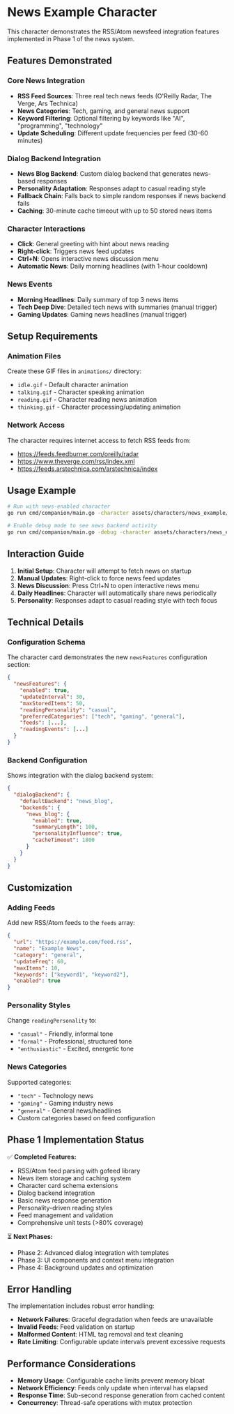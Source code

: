 # News Example Character

This character demonstrates the RSS/Atom newsfeed integration features implemented in Phase 1 of the news system.

## Features Demonstrated

### Core News Integration
- **RSS Feed Sources**: Three real tech news feeds (O'Reilly Radar, The Verge, Ars Technica)
- **News Categories**: Tech, gaming, and general news support
- **Keyword Filtering**: Optional filtering by keywords like "AI", "programming", "technology"
- **Update Scheduling**: Different update frequencies per feed (30-60 minutes)

### Dialog Backend Integration
- **News Blog Backend**: Custom dialog backend that generates news-based responses
- **Personality Adaptation**: Responses adapt to casual reading style
- **Fallback Chain**: Falls back to simple random responses if news backend fails
- **Caching**: 30-minute cache timeout with up to 50 stored news items

### Character Interactions
- **Click**: General greeting with hint about news reading
- **Right-click**: Triggers news feed updates
- **Ctrl+N**: Opens interactive news discussion menu
- **Automatic News**: Daily morning headlines (with 1-hour cooldown)

### News Events
- **Morning Headlines**: Daily summary of top 3 news items
- **Tech Deep Dive**: Detailed tech news with summaries (manual trigger)
- **Gaming Updates**: Gaming news headlines (manual trigger)

## Setup Requirements

### Animation Files
Create these GIF files in `animations/` directory:
- `idle.gif` - Default character animation
- `talking.gif` - Character speaking animation  
- `reading.gif` - Character reading news animation
- `thinking.gif` - Character processing/updating animation

### Network Access
The character requires internet access to fetch RSS feeds from:
- https://feeds.feedburner.com/oreilly/radar
- https://www.theverge.com/rss/index.xml
- https://feeds.arstechnica.com/arstechnica/index

## Usage Example

```bash
# Run with news-enabled character
go run cmd/companion/main.go -character assets/characters/news_example/character.json

# Enable debug mode to see news backend activity
go run cmd/companion/main.go -debug -character assets/characters/news_example/character.json
```

## Interaction Guide

1. **Initial Setup**: Character will attempt to fetch news on startup
2. **Manual Updates**: Right-click to force news feed updates
3. **News Discussion**: Press Ctrl+N to open interactive news menu
4. **Daily Headlines**: Character will automatically share news periodically
5. **Personality**: Responses adapt to casual reading style with tech focus

## Technical Details

### Configuration Schema
The character card demonstrates the new `newsFeatures` configuration section:

```json
{
  "newsFeatures": {
    "enabled": true,
    "updateInterval": 30,
    "maxStoredItems": 50,
    "readingPersonality": "casual",
    "preferredCategories": ["tech", "gaming", "general"],
    "feeds": [...],
    "readingEvents": [...]
  }
}
```

### Backend Configuration
Shows integration with the dialog backend system:

```json
{
  "dialogBackend": {
    "defaultBackend": "news_blog",
    "backends": {
      "news_blog": {
        "enabled": true,
        "summaryLength": 100,
        "personalityInfluence": true,
        "cacheTimeout": 1800
      }
    }
  }
}
```

## Customization

### Adding Feeds
Add new RSS/Atom feeds to the `feeds` array:

```json
{
  "url": "https://example.com/feed.rss",
  "name": "Example News",
  "category": "general",
  "updateFreq": 60,
  "maxItems": 10,
  "keywords": ["keyword1", "keyword2"],
  "enabled": true
}
```

### Personality Styles
Change `readingPersonality` to:
- `"casual"` - Friendly, informal tone
- `"formal"` - Professional, structured tone  
- `"enthusiastic"` - Excited, energetic tone

### News Categories
Supported categories:
- `"tech"` - Technology news
- `"gaming"` - Gaming industry news
- `"general"` - General news/headlines
- Custom categories based on feed configuration

## Phase 1 Implementation Status

✅ **Completed Features:**
- RSS/Atom feed parsing with gofeed library
- News item storage and caching system
- Character card schema extensions
- Dialog backend integration
- Basic news response generation
- Personality-driven reading styles
- Feed management and validation
- Comprehensive unit tests (>80% coverage)

⏳ **Next Phases:**
- Phase 2: Advanced dialog integration with templates
- Phase 3: UI components and context menu integration  
- Phase 4: Background updates and optimization

## Error Handling

The implementation includes robust error handling:
- **Network Failures**: Graceful degradation when feeds are unavailable
- **Invalid Feeds**: Feed validation on startup
- **Malformed Content**: HTML tag removal and text cleaning
- **Rate Limiting**: Configurable update intervals prevent excessive requests

## Performance Considerations

- **Memory Usage**: Configurable cache limits prevent memory bloat
- **Network Efficiency**: Feeds only update when interval has elapsed
- **Response Time**: Sub-second response generation from cached content
- **Concurrency**: Thread-safe operations with mutex protection
